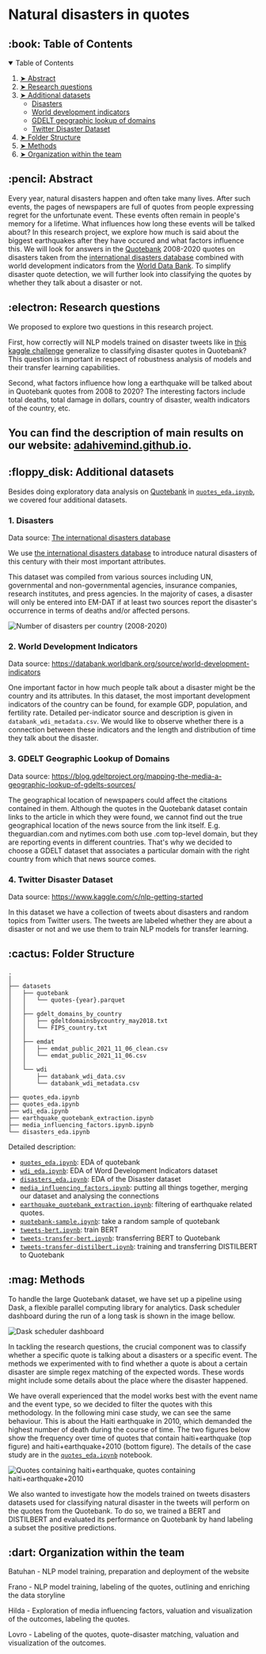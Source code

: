 # Natural disasters in quotes

<!-- TABLE OF CONTENTS -->
<h2 id="table-of-contents"> :book: Table of Contents</h2>

<details open="open">
  <summary>Table of Contents</summary>
  <ol>
    <li><a href="#abstract"> ➤ Abstract</a></li>
    <li><a href="#research-questions"> ➤ Research questions</a></li>
    <li><a href="#additional-datasets"> ➤ Additional datasets</a>
        <ul>
            <!-- <li><a href="#additional-datasets-speaker-attributes">Speaker attributes</a></li> -->
            <li><a href="#additional-datasets-disasters">Disasters</a></li>
            <li><a href="#additional-datasets-wdi">World development indicators</a></li>
            <li><a href="#additional-datasets-gdelt">GDELT geographic lookup of domains</a></li>
            <li><a href="#additional-datasets-twitter">Twitter Disaster Dataset</a></li>
        </ul>  
    </li>
    <li><a href="#folder-structure"> ➤ Folder Structure</a></li>
    <li><a href="#methods"> ➤ Methods</a></li>
    <!--<li><a href="#timeline"> ➤ Proposed timeline</a></li>-->
    <li><a href="#organization"> ➤ Organization within the team</a></li>
    <!--<li><a href="#questions-for-tas"> ➤ Questions for TAs</a></li>-->
  </ol>
</details>

<!-- ABSTRACT -->
<h2 id="abstract"> :pencil: Abstract</h2>

Every year, natural disasters happen and often take many lives. After such events, the pages of newspapers are full of quotes from people expressing regret for the unfortunate event. These events often remain in people's memory for a lifetime. What influences how long these events will be talked about? In this research project, we explore how much is said about the biggest earthquakes after they have occured and what factors influence this. We will look for answers in the [Quotebank](https://github.com/epfl-dlab/Quotebank) 2008-2020 quotes on disasters taken from the [international disasters database](https://public.emdat.be/data) combined with world development indicators from the [World Data Bank](https://databank.worldbank.org/source/world-development-indicators). To simplify disaster quote detection, we will further look into classifying the quotes by whether they talk about a disaster or not. 


<h2 id="research-questions"> :electron: Research questions</h2>
<!-- Research Questions: A list of research questions you would like to address during the project. -->

We proposed to explore two questions in this research project.

First, how correctly will NLP models trained on disaster tweets like in [this kaggle challenge](https://www.kaggle.com/c/nlp-getting-started/overview) generalize to classifying disaster quotes in Quotebank? This question is important in respect of robustness analysis of models and their transfer learning capabilities.

Second, what factors influence how long a earthquake will be talked about in Quotebank quotes from 2008 to 2020? The interesting factors include total deaths, total damage in dollars, country of disaster, wealth indicators of the country, etc. 
<!-- So, we analyse this question from the point of the disaster specific traits of the event, and from the location of the event. -->

<!-- There are various other research question related to this that are interesting and worth further research, like "what is the sentiment towards different disasters and why" and "how does the country of the speaker affect which disasters he is talking about". -->


## You can find the description of main results on our website: [adahivemind.github.io](https://adahivemind.github.io/).

<!-- Given that a comprehensive analysis of these research questions might be challenging, we discard other related and interesting questions like "what is the sentiment towards different disasters and why" and "how does the country of the speaker affect which disasters he is talking about". -->

<!-- ADDITIONAL DATASETS -->
<h2 id="additional-datasets"> :floppy_disk: Additional datasets</h2>

Besides doing exploratory data analysis on [Quotebank](https://github.com/epfl-dlab/Quotebank) in [`quotes_eda.ipynb`](quotes_eda.ipynb), we covered four additional datasets. 
<!-- 
- [The international disasters database](https://public.emdat.be/data), loaded and analysed in [`disasters_eda.ipynb`](disasters_eda.ipynb)
- [World Data Bank](https://databank.worldbank.org/source/world-development-indicators), loaded and analysed in [`wdi_eda.ipynb`](wdi_eda.ipynb) -->

<!-- Besides these datasets, we use [GDELT Geographic Lookup of Domains](https://blog.gdeltproject.org/mapping-the-media-a-geographic-lookup-of-gdelts-sources/) and might use public disaster tweets datasets like the one in [this kaggle challenge](https://www.kaggle.com/c/nlp-getting-started/overview) to use them for disaster quotes classification, if the models prove to be of desired success. -->

<!-- ADDITIONAL DATASETS DISASTERS -->
<h3 id="additional-datasets-disasters"> 1. Disasters</h2>

Data source: [The international disasters database](https://public.emdat.be/data)

We use [the international disasters database](https://public.emdat.be/data) to introduce natural disasters of this century with their most important attributes.
<!-- , as we want to find the connection between the attributes of a disaster and the length (or distribution) of the time these disasters are talked about in quotes. -->
<!-- To enumerate the most important attributes introduced with this dataset, we get the disaster type, total deaths, total damage in dollars, country of disaster, the date, and the reconstruction cost. -->
<!-- There are also some disaster-type specific attributes like the magnitude of an earthquake on a Richter scale. -->

This dataset was compiled from various sources including UN, governmental and non-governmental agencies, insurance companies, research institutes, and press agencies. <!-- As there can be conflicting information and figures, CRED has established a method of ranking these sources according to their ability to provide trustworthy and complete data. --> In the majority of cases, a disaster will only be entered into EM-DAT if at least two sources report the disaster's occurrence in terms of deaths and/or affected persons.

<!--In the [`disasters_eda.ipynb`](disasters_eda.ipynb) notebook, we have loaded, pre-processed and cleaned, analyzed, and visualized the dataset.-->

<img src="./images/num_disasters_per_country.png" title="Number of disasters per country (2008-2020)" />

<!-- WORDL DEVELOPMENT INDICATORS -->
<h3 id="additional-datasets-wdi"> 2. World Development Indicators</h2>

Data source: https://databank.worldbank.org/source/world-development-indicators

<!-- To supplement the disaster dataset, we have selected 55 different world development indicators from the [World Data Bank](https://databank.worldbank.org/source/world-development-indicators). We took the per-year data from the year 2000 to the year 2020 and for all available countries. Detailed indicator description is given in the metadata csv file `databank_wdi_metadata.csv`, including the source, unit of measure, periodicity, aggregation method, statistical concept and methodology, development relevance, and limitations. Raw data is saved in `databank_wdi_data.csv`, with the preprocessed dataset created in this notebook saved in `databank_wdi_data_clean.csv`. -->

One important factor in how much people talk about a disaster might be the country and its attributes. In this dataset, the most important development indicators of the country can be found, for example GDP, population, and fertility rate. Detailed per-indicator source and description is given in `databank_wdi_metadata.csv`. We would like to observe whether there is a connection between these indicators and the length and distribution of time they talk about the disaster.

<!--In the [`wdi_eda.ipynb`](wdi_eda.ipynb) notebook, we have loaded, pre-processed and cleaned, analyzed, and visualized the dataset.-->


<!-- WORLD DEVELOPMENT GDELT -->
<h3 id="additional-datasets-gdelt"> 3. GDELT Geographic Lookup of Domains</h2>

Data source: https://blog.gdeltproject.org/mapping-the-media-a-geographic-lookup-of-gdelts-sources/

The geographical location of newspapers could affect the citations contained in them. Although the quotes in the Quotebank dataset contain links to the article in which they were found, we cannot find out the true geographical location of the news source from the link itself. E.g. theguardian.com and nytimes.com both use .com top-level domain, but they are reporting events in different countries. That's why we decided to choose a GDELT dataset that associates a particular domain with the right country from which that news source comes.
<!-- This dataset was created from the enormous GDELT dataset and used the fact that news outlets cover events physically proximate to them far more often than they do events on the other side of the world. -->

<h3 id="additional-datasets-twitter"> 4. Twitter Disaster Dataset</h2>

Data source: https://www.kaggle.com/c/nlp-getting-started

In this dataset we have a collection of tweets about disasters and random topics from Twitter users. The tweets are labeled whether they are about a disaster or not and we use them to train NLP models for transfer learning.

<!-- :paw_prints:-->
<!-- FOLDER STRUCTURE -->
<h2 id="folder-structure"> :cactus: Folder Structure</h2>

    .
    │
    ├── datasets
    │   ├── quotebank
    │   │   └── quotes-{year}.parquet
    │   │
    │   ├── gdelt_domains_by_country
    │   │   ├── gdeltdomainsbycountry_may2018.txt
    │   │   └── FIPS_country.txt
    │   │
    │   ├── emdat
    │   │   ├── emdat_public_2021_11_06_clean.csv
    │   │   └── emdat_public_2021_11_06.csv
    │   │
    │   └── wdi
    │       ├── databank_wdi_data.csv
    │       └── databank_wdi_metadata.csv
    │
    ├── quotes_eda.ipynb                                
    ├── quotes_eda.ipynb                                
    ├── wdi_eda.ipynb                                   
    ├── earthquake_quotebank_extraction.ipynb           
    ├── media_influencing_factors.ipynb.ipynb           
    └── disasters_eda.ipynb                             
    
    
Detailed description: 
- [`quotes_eda.ipynb`](quotes_eda.ipynb): EDA of quotebank
- [`wdi_eda.ipynb`](wdi_eda.ipynb): EDA of Word Development Indicators dataset
- [`disasters_eda.ipynb`](disasters_eda.ipynb): EDA of the Disaster dataset
- [`media_influencing_factors.ipynb`](media_influencing_factors.ipynb): putting all things together, merging our dataset and analysing the connections
- [`earthquake_quotebank_extraction.ipynb`](earthquake_quotebank_extraction.ipynb): filtering of earthquake related quotes.
- [`quotebank-sample.ipynb`](tweets/quotebank-sample.ipynb): take a random sample of quotebank
- [`tweets-bert.ipynb`](tweets/tweets-transfer-distilbert.ipynb): train BERT
- [`tweets-transfer-bert.ipynb`](tweets/tweets-transfer-bert.ipynb): transferring BERT to Quotebank
- [`tweets-transfer-distilbert.ipynb`](tweets/tweets-transfer-distilbert.ipynb): training and transferring DISTILBERT to Quotebank
 
<!-- METHODS -->
<h2 id="methods"> :mag: Methods</h2>

<!-- <h3> Dask </h3> -->

To handle the large Quotebank dataset, we have set up a pipeline using Dask, a flexible parallel computing library for analytics. Dask scheduler dashboard during the run of a long task is shown in the image bellow.

<img src="images/dask_scheduler_dashboard.jpeg" title="Dask scheduler dashboard" />

<!-- <h3> Answering the research questions </h3> -->

In tackling the research questions, the crucial component was to classify whether a specific quote is talking about a disasters or a specific event. The methods we experimented with to find whether a quote is about a certain disaster are simple regex matching of the expected words. These words might include some details about the place where the disaster happened.
<!--Depending on the scalability of the method, we would perform the analysis on a subset of the disasters. Assuming that a number of disasters happen in places that usually do not receive much media attention (like Fukushima in world news), we could for example select these disasters and then search for quotes that mention these places, hoping for a good precision.-->

<!--To evaluate the precision of the proposed methods, we hand-labeled whether a sample of, for example, 100 quotes that were detected by the method are true positives or false positives.-->

We have overall experienced that the model works best with the event name and the event type, so we decided to filter the quotes with this methodology. In the following mini case study, we can see the same behaviour. This is about the Haiti earthquake in 2010, which demanded the highest number of death during the course of time. The two figures below show the frequency over time of quotes that contain haiti+earthquake (top figure) and haiti+earthquake+2010 (bottom figure). The details of the case study are in the [`quotes_eda.ipynb`](quotes_eda.ipynb) notebook.

<img src="images/haiti_case_study.jpeg" title="Quotes containing haiti+earthquake, quotes containing haiti+earthquake+2010 " />

We also wanted to investigate how the models trained on tweets disasters datasets used for classifying natural disaster in the tweets will perform on the quotes from the Quotebank. To do so, we trained a BERT and DISTILBERT and evaluated its performance on Quotebank by hand labeling a subset the positive predictions.

<!-- PROPOSED TIMELINE -->
<!--<h2 id="timeline"> :calendar: Proposed timeline</h2>


Nov 26 (HW2 Deadline): Quote - disaster matching with simple text search and manual labeling of quotes

Dec 3: Disaster classification using pre-trained NLP models (an attempt at NLP transfer learning) and exploration of media influencing factors (total deaths, total damage in dollars, country of disaster etc.)

Dec 10:  Evaluation and visualization of the outcomes, implementation of potential improvements and notebook finalization

Dec 15: Preparation of the data storyline and the website

Dec 17: Proofreading, minor adjustments and submission (Everyone)-->


<!-- PROPOSED TIMELINE -->
<h2 id="organization"> :dart: Organization within the team</h2>

Batuhan - 
NLP model training, preparation and deployment of the website

Frano -
NLP model training, labeling of the quotes, outlining and enriching the data storyline

Hilda -
Exploration of media influencing factors, valuation and visualization of the outcomes, labeling the quotes. 

Lovro -
Labeling of the quotes, quote-disaster matching, valuation and visualization of the outcomes.

<!-- QUESTIONS FOR TAs -->
<!-- <h2 id="questions-for-tas"> :question: Questions for TAs (optional)</h2>

Add here any questions you have for us related to the proposed project. -->
